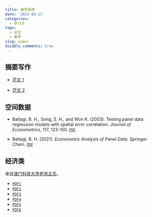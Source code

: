 ```yaml
---
title: 秦导推荐
date: '2022-09-21'
categories:
  - 学习志
tags:
  - 论文
  - 秦导
slug: paper
disable_comments: true
---
```

## 摘要写作

- [范文 1](/papers/QinRecom/Abstra-1.pdf)

- [范文 2](/papers/QinRecom/Abstra-2.pdf)

## 空间数据
- Baltagi, B. H., Song, S. H., and Won K. (2003). Testing panel data regression models with spatial error correlation. _Journal of Econometrics, 117_, 123-150. [`PDF`](/papers/QinRecom/Recom-1.pdf)

- Baltagi, B. H. (2021). _Econometric Analysis of Panel Data_. Springer Cham. [`PDF`](/papers/QinRecom/Recom-2.pdf)

## 经济类

来自[澳门科技大学老师主页](www.must.edu.mo/cn/msb/staff)。
- [`PDF1`](/papers/QinRecom/Lin-1.pdf)
- [`PDF2`](/papers/QinRecom/Lin-2.pdf)
- [`PDF3`](/papers/QinRecom/Lin-3.pdf)
- [`PDF4`](/papers/QinRecom/Lin-4.pdf)
- [`PDF5`](/papers/QinRecom/Lin-5.pdf)
- [`PDF6`](/papers/QinRecom/Lin-6.pdf)



<!--
## 老师原稿
- [统计模拟和实证介绍](/papers/QinRecom/Qin-1.pdf) [`CODE`](/papers/QinRecom/Qin-1-code.R)
- [空间计量经济模型的经验似然研究进展](/papers/QinRecom/Qin-2.pdf)
-->

